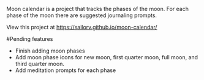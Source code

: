 Moon calendar is a project that tracks the phases of the moon. For each phase of the moon there are suggested journaling prompts.

View this project at https://sailorv.github.io/moon-calendar/

#Pending features
* Finish adding moon phases
* Add moon phase icons for new moon, first quarter moon, full moon, and third quarter moon.
* Add meditation prompts for each phase
